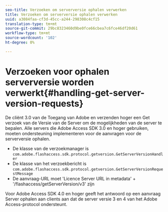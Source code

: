 ```yaml
---
seo-title: Verzoeken om serverversie ophalen verwerken
title: Verzoeken om serverversie ophalen verwerken
uuid: a3084faa-cf3d-45cc-a244-298308c4cf15
translation-type: tm+mt
source-git-commit: 29bc8323460d9be0fce66cbea7c6fce46df20d61
workflow-type: tm+mt
source-wordcount: '102'
ht-degree: 0%

---
```



# Verzoeken voor ophalen serverversie worden verwerkt{#handling-get-server-version-requests}

De cliënt 3.0 van de Toegang van Adobe en verzenden hoger een Get verzoek van de Versie van de Server om de mogelijkheden van de server te bepalen. Alle servers die Adobe Access SDK 3.0 en hoger gebruiken, moeten ondersteuning implementeren voor de aanvragen voor de serverversie ophalen.

* De klasse van de verzoekmanager is `com.adobe.flashaccess.sdk.protocol.getversion.GetServerVersionHandler`
* De klasse van het verzoekbericht is `com.adobe.flashaccess.sdk.protocol.getversion.GetServerVersionRequestMessage`
* De aanvraag-URL moet &#39;Licence Server URL in metadata&#39; + &#39;/flashaccess/getServerVersion/v3&#39; zijn

Voor Adobe Access SDK 4.0 en hoger geeft het antwoord op een aanvraag Server ophalen aan clients aan dat de server versie 3 en 4 van het Adobe Access-protocol ondersteunt.
